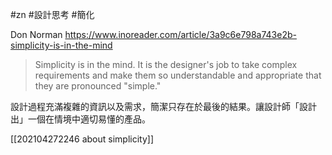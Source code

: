#zn #設計思考 #簡化

Don Norman
https://www.inoreader.com/article/3a9c6e798a743e2b-simplicity-is-in-the-mind

> Simplicity is in the mind. It is the designer's job to take complex requirements and make them so understandable and appropriate that they are pronounced "simple."
 
 設計過程充滿複雜的資訊以及需求，簡潔只存在於最後的結果。讓設計師「設計出」一個在情境中適切易懂的產品。
 
 [[202104272246 about simplicity]]